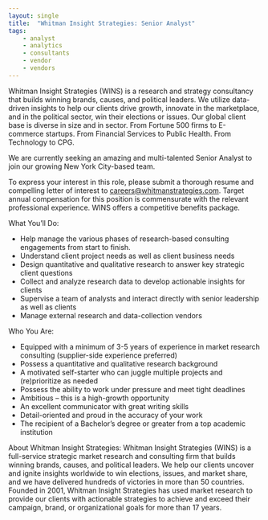 ```yaml
---
layout: single
title:  "Whitman Insight Strategies: Senior Analyst"
tags: 
    - analyst
    - analytics
    - consultants
    - vendor
    - vendors
---
```


Whitman Insight Strategies (WINS) is a research and strategy consultancy that builds winning brands, causes, and political leaders. We utilize data-driven insights to help our clients drive growth, innovate in the marketplace, and in the political sector, win their elections or issues. Our global client base is diverse in size and in sector. From Fortune 500 firms to E-commerce startups. From Financial Services to Public Health. From Technology to CPG. 
 
We are currently seeking an amazing and multi-talented Senior Analyst to join our growing New York City-based team. 
 
To express your interest in this role, please submit a thorough resume and compelling letter of interest to careers@whitmanstrategies.com. Target annual compensation for this position is commensurate with the relevant professional experience. WINS offers a competitive benefits package. 

What You’ll Do:
* Help manage the various phases of research-based consulting engagements from start to finish. 
* Understand client project needs as well as client business needs 
* Design quantitative and qualitative research to answer key strategic client questions 
* Collect and analyze research data to develop actionable insights for clients 
* Supervise a team of analysts and interact directly with senior leadership as well as clients
* Manage external research and data-collection vendors 

Who You Are:
* Equipped with a minimum of 3-5 years of experience in market research consulting (supplier-side experience preferred)
* Possess a quantitative and qualitative research background 
* A motivated self-starter who can juggle multiple projects and (re)prioritize as needed 
* Possess the ability to work under pressure and meet tight deadlines 
* Ambitious – this is a high-growth opportunity 
* An excellent communicator with great writing skills
* Detail-oriented and proud in the accuracy of your work 
* The recipient of a Bachelor’s degree or greater from a top academic institution
 
About Whitman Insight Strategies: Whitman Insight Strategies (WINS) is a full-service strategic market research and consulting firm that builds winning brands, causes, and political leaders. We help our clients uncover and ignite insights worldwide to win elections, issues, and market share, and we have delivered hundreds of victories in more than 50 countries. Founded in 2001, Whitman Insight Strategies has used market research to provide our clients with actionable strategies to achieve and exceed their campaign, brand, or organizational goals for more than 17 years. 
